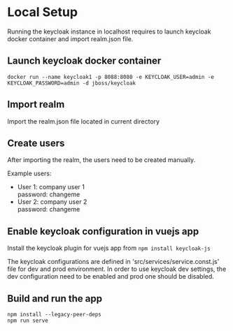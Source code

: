 # Local Setup

Running the keycloak instance in localhost requires to launch keycloak docker container and import realm.json file.

## Launch keycloak docker container

```
docker run --name keycloak1 -p 8088:8080 -e KEYCLOAK_USER=admin -e KEYCLOAK_PASSWORD=admin -d jboss/keycloak
```

## Import realm

Import the realm.json file located in current directory

## Create users

After importing the realm, the users need to be created manually. 

Example users:
- User 1: company user 1 \
  password: changeme
- User 2: company user 2 \
  password: changeme

## Enable keycloak configuration in vuejs app

Install the keycloak plugin for vuejs app from ```npm install keycloak-js```

The keycloak configurations are defined in 'src/services/service.const.js' file for dev and prod environment. In order to use keycloak dev settings, the dev configuration need to be enabled and prod one should be disabled.

## Build and run the app

```
npm install --legacy-peer-deps
npm run serve
```
